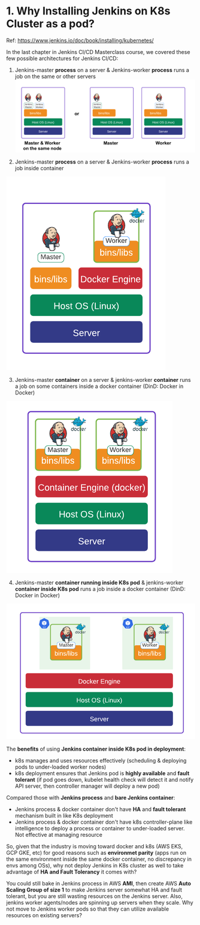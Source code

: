 # 1. Why Installing Jenkins on K8s Cluster as a pod?

Ref: https://www.jenkins.io/doc/book/installing/kubernetes/


In the last chapter in Jenkins CI/CD Masterclass course, we covered these few possible architectures for Jenkins CI/CD:

1. Jenkins-master __process__ on a server & Jenkins-worker __process__ runs a job on the same or other servers
![alt text](../imgs/jenkins_master_worker_processes.png "")

2. Jenkins-master __process__ on a server & Jenkins-worker __process__ runs a job inside container

![alt text](../imgs/jenkins_master_process_worker_container.png "")

3. Jenkins-master __container__ on a server & jenkins-worker __container__ runs a job on some containers inside a docker container (DinD: Docker in Docker)

![alt text](../imgs/jenkins_master_container_worker_container.png "")


4. Jenkins-master __container running inside K8s pod__ & jenkins-worker __container inside K8s pod__ runs a job inside a docker container (DinD: Docker in Docker)

![alt text](../imgs/jenkins_pod.png "")


The __benefits__ of using __Jenkins container inside K8s pod in deployment__:
- k8s manages and uses resources effectively (scheduling & deploying pods to under-loaded worker nodes)
- k8s deployment ensures that Jenkins pod is __highly available__ and __fault tolerant__ (if pod goes down, kubelet health check will detect it and notify API server, then controller manager will deploy a new pod) 


Compared those with __Jenkins process__ and __bare Jenkins container__:
- Jenkins process & docker container don't have __HA__ and __fault tolerant__ mechanism built in like K8s deployment
- Jenkins process & docker container don't have k8s controller-plane like intelligence to deploy a process or container to under-loaded server. Not effective at managing resource



So, given that the industry is moving toward docker and k8s (AWS EKS, GCP GKE, etc) for good reasons such as __environmet parity__ (apps run on the same environment inside the same docker container, no discrepancy in envs among OSs), why not deploy Jenkins in K8s cluster as well to take advantage of __HA and Fault Tolerancy__ it comes with?

You could still bake in Jenkins process in AWS __AMI__, then create AWS __Auto Scaling Group of size 1__ to make Jenkins server somewhat HA and fault tolerant, but you are still wasting resources on the Jenkins server. Also, jenkins worker agents/nodes are spinning up servers when they scale. Why not move to Jenkins worker pods so that they can utilize available resources on existing servers?



